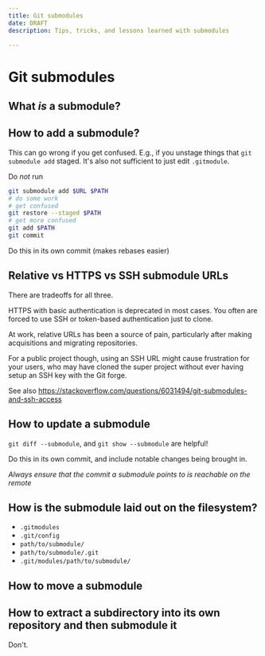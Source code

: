 ```yaml
---
title: Git submodules
date: DRAFT
description: Tips, tricks, and lessons learned with submodules

---
```


# Git submodules

## What _is_ a submodule?

## How to add a submodule?

This can go wrong if you get confused. E.g., if you unstage things that `git submodule add` staged.
It's also not sufficient to just edit `.gitmodule`.

Do _not_ run
```bash
git submodule add $URL $PATH
# do some work
# get confused
git restore --staged $PATH
# get more confused
git add $PATH
git commit
```

Do this in its own commit (makes rebases easier)


## Relative vs HTTPS vs SSH submodule URLs

There are tradeoffs for all three.


HTTPS with basic authentication is deprecated in most cases. You often are forced to use SSH or
token-based authentication just to clone.

At work, relative URLs has been a source of pain, particularly after making acquisitions and
migrating repositories.

For a public project though, using an SSH URL might cause frustration for your users, who may have
cloned the super project without ever having setup an SSH key with the Git forge.

See also https://stackoverflow.com/questions/6031494/git-submodules-and-ssh-access

## How to update a submodule

`git diff --submodule`, and `git show --submodule` are helpful!

Do this in its own commit, and include notable changes being brought in.

_Always ensure that the commit a submodule points to is reachable on the remote_

## How is the submodule laid out on the filesystem?

* `.gitmodules`
* `.git/config`
* `path/to/submodule/`
* `path/to/submodule/.git`
* `.git/modules/path/to/submodule/`

## How to move a submodule

## How to extract a subdirectory into its own repository and then submodule it

Don't.

